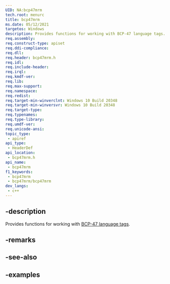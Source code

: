 ```yaml
---
UID: NA:bcp47mrm
tech.root: menurc
title: bcp47mrm
ms.date: 05/12/2021
targetos: Windows
description: Provides functions for working with BCP-47 language tags.
req.assembly: 
req.construct-type: apiset
req.ddi-compliance: 
req.dll: 
req.header: bcp47mrm.h
req.idl: 
req.include-header: 
req.irql: 
req.kmdf-ver: 
req.lib: 
req.max-support: 
req.namespace: 
req.redist: 
req.target-min-winverclnt: Windows 10 Build 20348
req.target-min-winversvr: Windows 10 Build 20348
req.target-type: 
req.typenames: 
req.type-library: 
req.umdf-ver: 
req.unicode-ansi: 
topic_type:
 - apiref
api_type:
 - HeaderDef
api_location:
 - bcp47mrm.h
api_name:
 - bcp47mrm
f1_keywords:
 - bcp47mrm
 - bcp47mrm/bcp47mrm
dev_langs:
 - c++
---
```


## -description

Provides functions for working with [BCP-47 language tags](https://tools.ietf.org/html/bcp47).

## -remarks

## -see-also

## -examples

